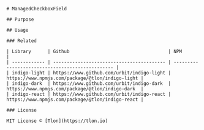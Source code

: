     # ManagedCheckboxField

    ## Purpose

    ## Usage

    ### Related

    | Library      | Github                                    | NPM                                              |
    | ------------ | ----------------------------------------- | ------------------------------------------------ |
    | indigo-light | https://www.github.com/urbit/indigo-light | https://www.npmjs.com/package/@tlon/indigo-light |
    | indigo-dark  | https://www.github.com/urbit/indigo-dark  | https://www.npmjs.com/package/@tlon/indigo-dark  |
    | indigo-react | https://www.github.com/urbit/indigo-react | https://www.npmjs.com/package/@tlon/indigo-react |

    ### License

    MIT License © [Tlon](https://tlon.io)

